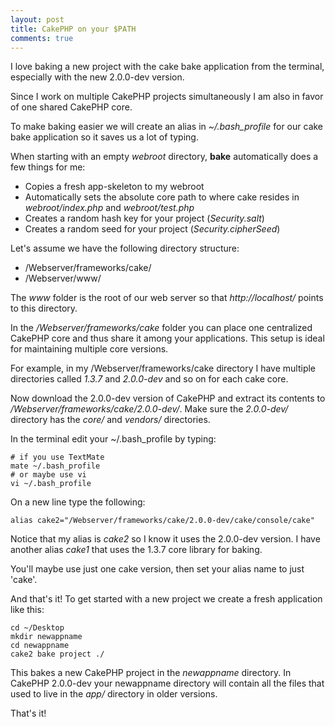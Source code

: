 ```yaml
---
layout: post
title: CakePHP on your $PATH
comments: true
---
```


I love baking a new project with the cake bake application from the terminal,
especially with the new 2.0.0-dev version.

<!-- more -->

Since I work on multiple CakePHP projects simultaneously I am also in favor of
one shared CakePHP core.

To make baking easier we will create an alias in *~/.bash_profile* for our
cake bake application so it saves us a lot of typing.

When starting with an empty *webroot* directory, **bake** automatically does a
few things for me:

- Copies a fresh app-skeleton to my webroot
- Automatically sets the absolute core path to where cake resides in
  *webroot/index.php* and *webroot/test.php*
- Creates a random hash key for your project (*Security.salt*)
- Creates a random seed for your project (*Security.cipherSeed*)


Let's assume we have the following directory structure:

- /Webserver/frameworks/cake/
- /Webserver/www/


The *www* folder is the root of our web server so that *http://localhost/*
points to this directory.

In the */Webserver/frameworks/cake* folder you can place one centralized
CakePHP core and thus share it among your applications. This setup is ideal
for maintaining multiple core versions.

For example, in my /Webserver/frameworks/cake directory I have multiple
directories called *1.3.7* and *2.0.0-dev* and so on for each cake core.

Now download the 2.0.0-dev version of CakePHP and extract its contents to
*/Webserver/frameworks/cake/2.0.0-dev/*. Make sure the *2.0.0-dev/* directory
has the *core/* and *vendors/* directories.

In the terminal edit your ~/.bash_profile by typing:

	# if you use TextMate
	mate ~/.bash_profile
	# or maybe use vi
	vi ~/.bash_profile

On a new line type the following:

	alias cake2="/Webserver/frameworks/cake/2.0.0-dev/cake/console/cake"

Notice that my alias is *cake2* so I know it uses the 2.0.0-dev version. I
have another alias *cake1* that uses the 1.3.7 core library for baking.

You'll maybe use just one cake version, then set your alias name to just
'cake'.

And that's it!
To get started with a new project we create a fresh application like this:

	cd ~/Desktop
	mkdir newappname
	cd newappname
	cake2 bake project ./

This bakes a new CakePHP project in the *newappname* directory. In CakePHP
2.0.0-dev your newappname directory will contain all the files that used to
live in the *app/* directory in older versions.

That's it!
